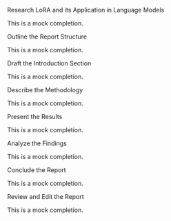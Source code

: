 Research LoRA and its Application in Language Models

This is a mock completion.

Outline the Report Structure

This is a mock completion.

Draft the Introduction Section

This is a mock completion.

Describe the Methodology

This is a mock completion.

Present the Results

This is a mock completion.

Analyze the Findings

This is a mock completion.

Conclude the Report

This is a mock completion.

Review and Edit the Report

This is a mock completion.